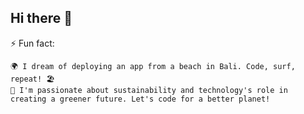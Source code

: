## Hi there 👋

<!--
**veeresh-maurya-maersk/veeresh-maurya-maersk** is a ✨ _special_ ✨ repository because its `README.md` (this file) appears on your GitHub profile.

Here are some ideas to get you started:

- 🔭 I’m currently working on ...
- 🌱 I’m currently learning ...
- 👯 I’m looking to collaborate on ...
- 🤔 I’m looking for help with ...
- 💬 Ask me about ...
- 📫 How to reach me: ...

- 😄 Pronouns: ...
-->

⚡ Fun fact:

    🌍 I dream of deploying an app from a beach in Bali. Code, surf, repeat! 🏖️
    🌱 I'm passionate about sustainability and technology's role in creating a greener future. Let's code for a better planet!
